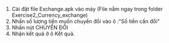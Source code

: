 1. Cài đặt file Exchange.apk vào máy (File nằm ngay trong folder Exercise2_Currency_exchange)
2. Nhấn số lượng tiền muốn chuyển đổi vào ô :"Số tiền cần đổi"
3. Nhấn nút CHUYỂN ĐỔI
4. Nhận kết quả ở ô Kết quả.
